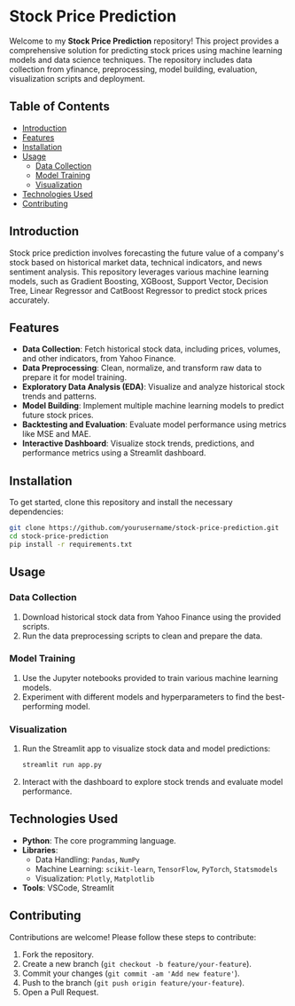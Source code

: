 # Stock Price Prediction

Welcome to my **Stock Price Prediction** repository! This project provides a comprehensive solution for predicting stock prices using machine learning models and data science techniques. The repository includes data collection from yfinance, preprocessing, model building, evaluation, visualization scripts and deployment.

## Table of Contents

- [Introduction](#introduction)
- [Features](#features)
- [Installation](#installation)
- [Usage](#usage)
  - [Data Collection](#data-collection)
  - [Model Training](#model-training)
  - [Visualization](#visualization)
- [Technologies Used](#technologies-used)
- [Contributing](#contributing)

## Introduction

Stock price prediction involves forecasting the future value of a company's stock based on historical market data, technical indicators, and news sentiment analysis. This repository leverages various machine learning models, such as Gradient Boosting, XGBoost, Support Vector, Decision Tree, Linear Regressor and CatBoost Regressor to predict stock prices accurately.

## Features

- **Data Collection**: Fetch historical stock data, including prices, volumes, and other indicators, from Yahoo Finance.
- **Data Preprocessing**: Clean, normalize, and transform raw data to prepare it for model training.
- **Exploratory Data Analysis (EDA)**: Visualize and analyze historical stock trends and patterns.
- **Model Building**: Implement multiple machine learning models to predict future stock prices.
- **Backtesting and Evaluation**: Evaluate model performance using metrics like MSE and MAE.
- **Interactive Dashboard**: Visualize stock trends, predictions, and performance metrics using a Streamlit dashboard.

## Installation

To get started, clone this repository and install the necessary dependencies:

```bash
git clone https://github.com/yourusername/stock-price-prediction.git
cd stock-price-prediction
pip install -r requirements.txt
```

## Usage

### Data Collection

1. Download historical stock data from Yahoo Finance using the provided scripts.
2. Run the data preprocessing scripts to clean and prepare the data.

### Model Training

1. Use the Jupyter notebooks provided to train various machine learning models.
2. Experiment with different models and hyperparameters to find the best-performing model.

### Visualization

1. Run the Streamlit app to visualize stock data and model predictions:

    ```bash
    streamlit run app.py
    ```

2. Interact with the dashboard to explore stock trends and evaluate model performance.

## Technologies Used

- **Python**: The core programming language.
- **Libraries**: 
  - Data Handling: `Pandas`, `NumPy`
  - Machine Learning: `scikit-learn`, `TensorFlow`, `PyTorch`, `Statsmodels`
  - Visualization: `Plotly`, `Matplotlib`
- **Tools**: VSCode, Streamlit

## Contributing

Contributions are welcome! Please follow these steps to contribute:

1. Fork the repository.
2. Create a new branch (`git checkout -b feature/your-feature`).
3. Commit your changes (`git commit -am 'Add new feature'`).
4. Push to the branch (`git push origin feature/your-feature`).
5. Open a Pull Request.
